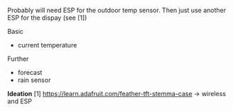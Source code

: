 Probably will need ESP for the outdoor temp sensor.
Then just use another ESP for the dispay (see [1])

Basic
- current temperature

Further
- forecast
- rain sensor


**Ideation**
[1] https://learn.adafruit.com/feather-tft-stemma-case -> wireless and ESP
